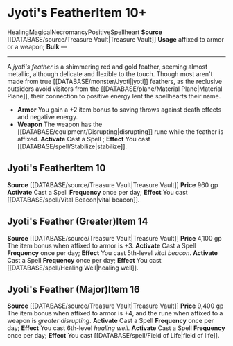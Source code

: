 ﻿---
ac: null
actions: null
alignment: null
base_item: null
bulk: null
burrow_speed: null
climb_speed: null
damage: null
deity: null
duration: null
element: null
favored_weapon: null
fly_speed: null
fortitude: null
frequency: null
hands: null
hardness: null
hp: null
id: '2233'
item_category: Spellhearts
item_subcategory: null
land_speed: null
level: '16'
max_speed: null
name: Jyoti's Feather
onset: null
price: 9,400 gp
range: null
rarity: Common
reflex: null
requirement: null
resistance: null
rus_type_level: null
saving_throw: null
school: Necromancy
size: null
source: '[[DATABASE/source/Treasure Vault|Treasure Vault]]'
spell: null
stage: null
subcategory: spellheart
swim_speed: null
trait:
- '[[DATABASE/trait/Healing|Healing]]'
- '[[DATABASE/trait/Magical|Magical]]'
- '[[DATABASE/trait/Necromancy|Necromancy]]'
- '[[DATABASE/trait/Positive|Positive]]'
- '[[DATABASE/trait/Spellheart|Spellheart]]'
trigger: null
type: Item
usage: affixed to armor or a weapon
weapon_category: null
weapon_group: null
weapon_type: null

---
# Jyoti's Feather<span class="item-type">Item 10+</span>

<span class="item-trait">Healing</span><span class="item-trait">Magical</span><span class="item-trait">Necromancy</span><span class="item-trait">Positive</span><span class="item-trait">Spellheart</span>
**Source** [[DATABASE/source/Treasure Vault|Treasure Vault]] 
**Usage** affixed to armor or a weapon; **Bulk** —

---
A _jyoti's feather_ is a shimmering red and gold feather, seeming almost metallic, although delicate and flexible to the touch. Though most aren't made from true [[DATABASE/monster/Jyoti|jyoti]] feathers, as the reclusive outsiders avoid visitors from the [[DATABASE/plane/Material Plane|Material Plane]], their connection to positive energy lent the spellhearts their name.

* **Armor** You gain a +2 item bonus to saving throws against death effects and negative energy.
* **Weapon** The weapon has the [[DATABASE/equipment/Disrupting|disrupting]] rune while the feather is affixed.
**Activate** Cast a Spell ; **Effect** You cast [[DATABASE/spell/Stabilize|stabilize]].

## Jyoti's Feather<span class="item-type">Item 10</span>

**Source** [[DATABASE/source/Treasure Vault|Treasure Vault]] 
**Price** 960 gp
**Activate** Cast a Spell **Frequency** once per day; **Effect** You cast [[DATABASE/spell/Vital Beacon|vital beacon]].

## Jyoti's Feather (Greater)<span class="item-type">Item 14</span>

**Source** [[DATABASE/source/Treasure Vault|Treasure Vault]] 
**Price** 4,100 gp
The item bonus when affixed to armor is +3.
**Activate** Cast a Spell **Frequency** once per day; **Effect** You cast 5th-level _vital beacon_.
**Activate** Cast a Spell **Frequency** once per day; **Effect** You cast [[DATABASE/spell/Healing Well|healing well]].

## Jyoti's Feather (Major)<span class="item-type">Item 16</span>

**Source** [[DATABASE/source/Treasure Vault|Treasure Vault]] 
**Price** 9,400 gp
The item bonus when affixed to armor is +4, and the rune when affixed to a weapon is _greater disrupting_.
**Activate** Cast a Spell **Frequency** once per day; **Effect** You cast 6th-level _healing well_.
**Activate** Cast a Spell **Frequency** once per day; **Effect** You cast [[DATABASE/spell/Field of Life|field of life]].